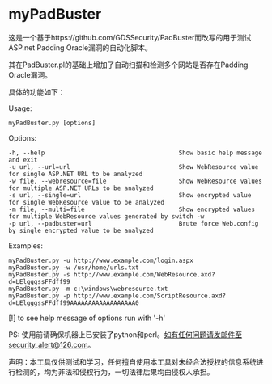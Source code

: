 # myPadBuster

这是一个基于https://github.com/GDSSecurity/PadBuster而改写的用于测试 ASP.net Padding Oracle漏洞的自动化脚本。

其在PadBuster.pl的基础上增加了自动扫描和检测多个网站是否存在Padding Oracle漏洞。

具体的功能如下：

Usage: 

    myPadBuster.py [options]

Options:

    -h, --help                                     Show basic help message and exit
    -u url, --url=url                              Show WebResource value for single ASP.NET URL to be analyzed
    -w file, --webresource=file                    Show WebResource values for multiple ASP.NET URLs to be analyzed
    -s url, --single=url                           Show encrypted value for single WebResource value to be analyzed
    -m file, --multi=file                          Show encrypted values for multiple WebResource values generated by switch -w
    -p url, --padbuster=url                        Brute force Web.config by single encrypted value to be analyzed

Examples:

    myPadBuster.py -u http://www.example.com/login.aspx
    myPadBuster.py -w /usr/home/urls.txt
    myPadBuster.py -s http://www.example.com/WebResource.axd?d=LElgggssFFdff99
    myPadBuster.py -m c:\windows\webresource.txt
    myPadBuster.py -p http://www.example.com/ScriptResource.axd?d=LElgggssFFdff99AAAAAAAAAAAAAAAAAA0

[!] to see help message of options run with '-h'

PS: 使用前请确保机器上已安装了python和perl。如有任何问题请发邮件至security_alert@126.com。

声明：本工具仅供测试和学习，任何擅自使用本工具对未经合法授权的信息系统进行检测的，均为非法和侵权行为，一切法律后果均由侵权人承担。
